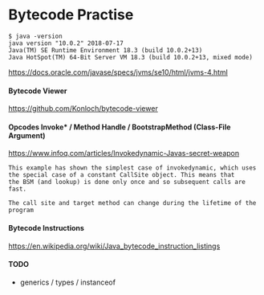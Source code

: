 # Bytecode Practise

```
$ java -version
java version "10.0.2" 2018-07-17
Java(TM) SE Runtime Environment 18.3 (build 10.0.2+13)
Java HotSpot(TM) 64-Bit Server VM 18.3 (build 10.0.2+13, mixed mode)
```

https://docs.oracle.com/javase/specs/jvms/se10/html/jvms-4.html

#### Bytecode Viewer

https://github.com/Konloch/bytecode-viewer

#### Opcodes Invoke* / Method Handle / BootstrapMethod (Class-File Argument)

https://www.infoq.com/articles/Invokedynamic-Javas-secret-weapon

```
This example has shown the simplest case of invokedynamic, which uses 
the special case of a constant CallSite object. This means that 
the BSM (and lookup) is done only once and so subsequent calls are fast.

The call site and target method can change during the lifetime of the program
```

#### Bytecode Instructions

https://en.wikipedia.org/wiki/Java_bytecode_instruction_listings

#### TODO

- generics / types / instanceof
